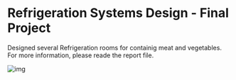 # Refrigeration Systems Design - Final Project
Designed several Refrigeration rooms for containig meat and vegetables.
For more information, please reade the report file.

![img](https://raw.githubusercontent.com/<MoFattahi>/<Python_Scripts>/<main>/<Refrigeration_FinalProject/img1.png>)
